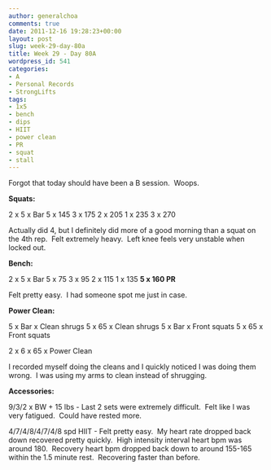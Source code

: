 ```yaml
---
author: generalchoa
comments: true
date: 2011-12-16 19:28:23+00:00
layout: post
slug: week-29-day-80a
title: Week 29 - Day 80A
wordpress_id: 541
categories:
- A
- Personal Records
- StrongLifts
tags:
- 1x5
- bench
- dips
- HIIT
- power clean
- PR
- squat
- stall
---
```


Forgot that today should have been a B session.  Woops.

**Squats:**

2 x 5 x Bar
5 x 145
3 x 175
2 x 205
1 x 235
3 x 270

Actually did 4, but I definitely did more of a good morning than a squat on the 4th rep.  Felt extremely heavy.  Left knee feels very unstable when locked out.

**Bench:**

2 x 5 x Bar
5 x 75
3 x 95
2 x 115
1 x 135
**5 x 160 PR**

Felt pretty easy.  I had someone spot me just in case.

**Power Clean:**

5 x Bar x Clean shrugs
5 x 65 x Clean shrugs
5 x Bar x Front squats
5 x 65 x Front squats

2 x 6 x 65 x Power Clean

I recorded myself doing the cleans and I quickly noticed I was doing them wrong.  I was using my arms to clean instead of shrugging.

**Accessories:**

9/3/2 x BW + 15 lbs - Last 2 sets were extremely difficult.  Felt like I was very fatigued.  Could have rested more.

4/7/4/8/4/7/4/8 spd HIIT - Felt pretty easy.  My heart rate dropped back down recovered pretty quickly.  High intensity interval heart bpm was around 180.  Recovery heart bpm dropped back down to around 155-165 within the 1.5 minute rest.  Recovering faster than before.
